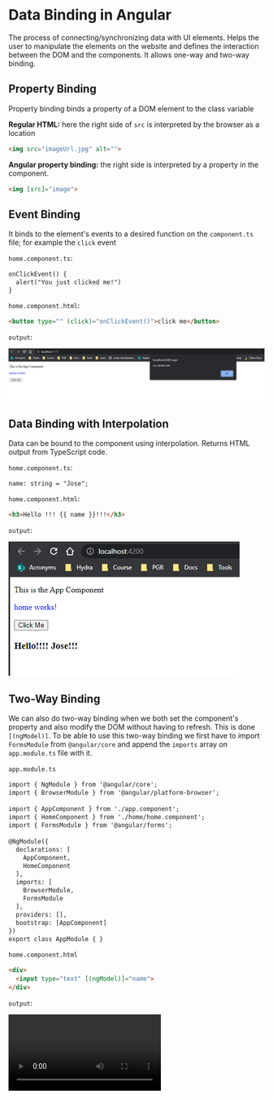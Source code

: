 # Data Binding in Angular

The process of connecting/synchronizing data with UI elements. Helps the user to manipulate the elements on the website and defines the interaction between the DOM and the components. It allows one-way and two-way binding.

## Property Binding

Property binding binds a property of a DOM element to the class variable

**Regular HTML:** here the right side of `src` is interpreted by the browser as a location

```HTML
<img src="imageUrl.jpg" alt="">
```

**Angular property binding:** the right side is interpreted by a property in the component.

```HTML
<img [src]="image">
```

## Event Binding

It binds to the element's events to a desired function on the `component.ts` file; for example the `click` event

`home.component.ts`:

```JS
onClickEvent() {
  alert("You just clicked me!")
}
```

`home.component.html`:

```HTML
<button type="" (click)="onClickEvent()">click me</button>
```

`output`:

![Event Binding](img/event-binding.png)

## Data Binding with Interpolation

Data can be bound to the component using interpolation. Returns HTML output from TypeScript code.

`home.component.ts`:

```JS
name: string = "Jose";
```

`home.component.html`:

```HTML
<h3>Hello !!! {{ name }}!!!</h3>
```

`output`:

![Interpolation](img/string-interpolation.png)

## Two-Way Binding

We can also do two-way binding when we both set the component's property and also modify the DOM without having to refresh. This is done `[(ngModel)]`. To be able to use this two-way binding we first have to import `FormsModule` from `@angular/core` and append the `imports` array on `app.module.ts` file with it.

`app.module.ts`

```JS
import { NgModule } from '@angular/core';
import { BrowserModule } from '@angular/platform-browser';

import { AppComponent } from './app.component';
import { HomeComponent } from './home/home.component';
import { FormsModule } from '@angular/forms';

@NgModule({
  declarations: [
    AppComponent,
    HomeComponent
  ],
  imports: [
    BrowserModule,
    FormsModule
  ],
  providers: [],
  bootstrap: [AppComponent]
})
export class AppModule { }

```

`home.component.html`

```HTML
<div>
  <input type="text" [(ngModel)]="name">
</div>
```

`output`:

<!-- markdownlint-disable MD033-->

<video src="vids/two-way-binding.mp4">
